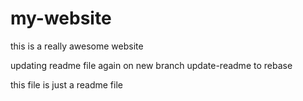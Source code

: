 # my-website

this is a really awesome website


updating readme file again on new branch update-readme to rebase

this file is just a readme file
